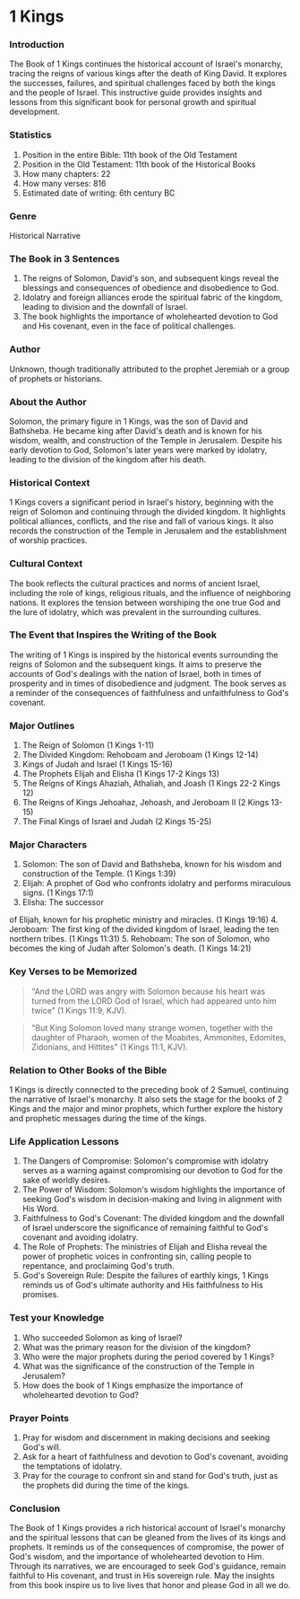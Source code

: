 # 1 Kings

### Introduction

The Book of 1 Kings continues the historical account of Israel's monarchy, tracing the reigns of various kings after the death of King David. It explores the successes, failures, and spiritual challenges faced by both the kings and the people of Israel. This instructive guide provides insights and lessons from this significant book for personal growth and spiritual development.

### Statistics

1. Position in the entire Bible: 11th book of the Old Testament
2. Position in the Old Testament: 11th book of the Historical Books
3. How many chapters: 22
4. How many verses: 816
5. Estimated date of writing: 6th century BC

### Genre

Historical Narrative

### The Book in 3 Sentences

1. The reigns of Solomon, David's son, and subsequent kings reveal the blessings and consequences of obedience and disobedience to God.
2. Idolatry and foreign alliances erode the spiritual fabric of the kingdom, leading to division and the downfall of Israel.
3. The book highlights the importance of wholehearted devotion to God and His covenant, even in the face of political challenges.

### Author

Unknown, though traditionally attributed to the prophet Jeremiah or a group of prophets or historians.

### About the Author

Solomon, the primary figure in 1 Kings, was the son of David and Bathsheba. He became king after David's death and is known for his wisdom, wealth, and construction of the Temple in Jerusalem. Despite his early devotion to God, Solomon's later years were marked by idolatry, leading to the division of the kingdom after his death.

### Historical Context

1 Kings covers a significant period in Israel's history, beginning with the reign of Solomon and continuing through the divided kingdom. It highlights political alliances, conflicts, and the rise and fall of various kings. It also records the construction of the Temple in Jerusalem and the establishment of worship practices.

### Cultural Context

The book reflects the cultural practices and norms of ancient Israel, including the role of kings, religious rituals, and the influence of neighboring nations. It explores the tension between worshiping the one true God and the lure of idolatry, which was prevalent in the surrounding cultures.

### The Event that Inspires the Writing of the Book

The writing of 1 Kings is inspired by the historical events surrounding the reigns of Solomon and the subsequent kings. It aims to preserve the accounts of God's dealings with the nation of Israel, both in times of prosperity and in times of disobedience and judgment. The book serves as a reminder of the consequences of faithfulness and unfaithfulness to God's covenant.

### Major Outlines

1. The Reign of Solomon (1 Kings 1-11)
2. The Divided Kingdom: Rehoboam and Jeroboam (1 Kings 12-14)
3. Kings of Judah and Israel (1 Kings 15-16)
4. The Prophets Elijah and Elisha (1 Kings 17-2 Kings 13)
5. The Reigns of Kings Ahaziah, Athaliah, and Joash (1 Kings 22-2 Kings 12)
6. The Reigns of Kings Jehoahaz, Jehoash, and Jeroboam II (2 Kings 13-15)
7. The Final Kings of Israel and Judah (2 Kings 15-25)

### Major Characters

1. Solomon: The son of David and Bathsheba, known for his wisdom and construction of the Temple. (1 Kings 1:39)
2. Elijah: A prophet of God who confronts idolatry and performs miraculous signs. (1 Kings 17:1)
3. Elisha: The successor

of Elijah, known for his prophetic ministry and miracles. (1 Kings 19:16) 4. Jeroboam: The first king of the divided kingdom of Israel, leading the ten northern tribes. (1 Kings 11:31) 5. Rehoboam: The son of Solomon, who becomes the king of Judah after Solomon's death. (1 Kings 14:21)

### Key Verses to be Memorized

> "And the LORD was angry with Solomon because his heart was turned from the LORD God of Israel, which had appeared unto him twice" (1 Kings 11:9, KJV).

> "But King Solomon loved many strange women, together with the daughter of Pharaoh, women of the Moabites, Ammonites, Edomites, Zidonians, and Hittites" (1 Kings 11:1, KJV).

### Relation to Other Books of the Bible

1 Kings is directly connected to the preceding book of 2 Samuel, continuing the narrative of Israel's monarchy. It also sets the stage for the books of 2 Kings and the major and minor prophets, which further explore the history and prophetic messages during the time of the kings.

### Life Application Lessons

1. The Dangers of Compromise: Solomon's compromise with idolatry serves as a warning against compromising our devotion to God for the sake of worldly desires.
2. The Power of Wisdom: Solomon's wisdom highlights the importance of seeking God's wisdom in decision-making and living in alignment with His Word.
3. Faithfulness to God's Covenant: The divided kingdom and the downfall of Israel underscore the significance of remaining faithful to God's covenant and avoiding idolatry.
4. The Role of Prophets: The ministries of Elijah and Elisha reveal the power of prophetic voices in confronting sin, calling people to repentance, and proclaiming God's truth.
5. God's Sovereign Rule: Despite the failures of earthly kings, 1 Kings reminds us of God's ultimate authority and His faithfulness to His promises.

### Test your Knowledge

1. Who succeeded Solomon as king of Israel?
2. What was the primary reason for the division of the kingdom?
3. Who were the major prophets during the period covered by 1 Kings?
4. What was the significance of the construction of the Temple in Jerusalem?
5. How does the book of 1 Kings emphasize the importance of wholehearted devotion to God?

### Prayer Points

1. Pray for wisdom and discernment in making decisions and seeking God's will.
2. Ask for a heart of faithfulness and devotion to God's covenant, avoiding the temptations of idolatry.
3. Pray for the courage to confront sin and stand for God's truth, just as the prophets did during the time of the kings.

### Conclusion

The Book of 1 Kings provides a rich historical account of Israel's monarchy and the spiritual lessons that can be gleaned from the lives of its kings and prophets. It reminds us of the consequences of compromise, the power of God's wisdom, and the importance of wholehearted devotion to Him. Through its narratives, we are encouraged to seek God's guidance, remain faithful to His covenant, and trust in His sovereign rule. May the insights from this book inspire us to live lives that honor and please God in all we do.
